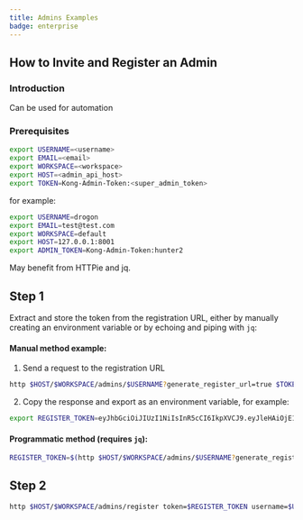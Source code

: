 ```yaml
---
title: Admins Examples
badge: enterprise
---
```


## How to Invite and Register an Admin

### Introduction

Can be used for automation

### Prerequisites

```bash
export USERNAME=<username>
export EMAIL=<email>
export WORKSPACE=<workspace>
export HOST=<admin_api_host>
export TOKEN=Kong-Admin-Token:<super_admin_token>
```

for example:
```bash
export USERNAME=drogon
export EMAIL=test@test.com
export WORKSPACE=default
export HOST=127.0.0.1:8001
export ADMIN_TOKEN=Kong-Admin-Token:hunter2
```

May benefit from HTTPie and jq.

## Step 1
Extract and store the token from the registration URL, either by manually creating an environment variable or by echoing and piping with `jq`:

#### Manual method example:

1. Send a request to the registration URL
```bash
http $HOST/$WORKSPACE/admins/$USERNAME?generate_register_url=true $TOKEN
```

2. Copy the response and export as an environment variable, for example:
```bash
export REGISTER_TOKEN=eyJhbGciOiJIUzI1NiIsInR5cCI6IkpXVCJ9.eyJleHAiOjE1NDUwNjc0NjUsImlkIjoiM2IyNzY3MzEtNjIxZC00ZjA3LTk3YTQtZjU1NTg0NmJkZjJjIn0.gujRDi2pX_E7u2zuhYBWD4MoPFKe3axMAq-AUcORg2g
```

#### Programmatic method (requires `jq`):
```bash
REGISTER_TOKEN=$(http $HOST/$WORKSPACE/admins/$USERNAME?generate_register_url=true $TOKEN | jq .token -r)
```

## Step 2

```bash
http $HOST/$WORKSPACE/admins/register token=$REGISTER_TOKEN username=$USERNAME email=$EMAIL password="<new_password>"
```
